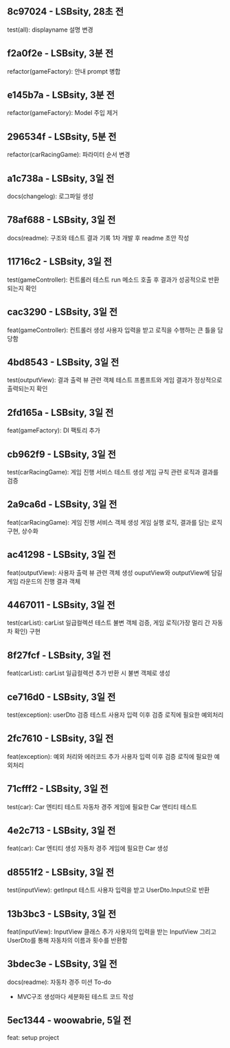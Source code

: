 ## 8c97024 - LSBsity, 28초 전
test(all): displayname 설명 변경


## f2a0f2e - LSBsity, 3분 전
refactor(gameFactory): 안내 prompt 병합


## e145b7a - LSBsity, 3분 전
refactor(gameFactory): Model 주입 제거


## 296534f - LSBsity, 5분 전
refactor(carRacingGame): 파라미터 순서 변경


## a1c738a - LSBsity, 3일 전
docs(changelog): 로그파일 생성


## 78af688 - LSBsity, 3일 전
docs(readme): 구조와 테스트 결과 기록
1차 개발 후 readme 초안 작성


## 11716c2 - LSBsity, 3일 전
test(gameController): 컨트롤러 테스트
run 메소드 호출 후 결과가 성공적으로 반환되는지 확인


## cac3290 - LSBsity, 3일 전
feat(gameController): 컨트롤러 생성
사용자 입력을 받고 로직을 수행하는 큰 틀을 담당함


## 4bd8543 - LSBsity, 3일 전
test(outputView): 결과 출력 뷰 관련 객체 테스트
프롬프트와 게임 결과가 정상적으로 출력되는지 확인


## 2fd165a - LSBsity, 3일 전
feat(gameFactory): DI 팩토리 추가


## cb962f9 - LSBsity, 3일 전
test(carRacingGame): 게임 진행 서비스 테스트 생성
게임 규칙 관련 로직과 결과를 검증


## 2a9ca6d - LSBsity, 3일 전
feat(carRacingGame): 게임 진행 서비스 객체 생성
게임 실행 로직, 결과를 담는 로직 구현, 상수화


## ac41298 - LSBsity, 3일 전
feat(outputView): 사용자 출력 뷰 관련 객체 생성
ouputView와 outputView에 담길 게임 라운드의 진행 결과 객체


## 4467011 - LSBsity, 3일 전
test(carList): carList 일급컬렉션 테스트
불변 객체 검증, 게임 로직(가장 멀리 간 자동차 확인) 구현


## 8f27fcf - LSBsity, 3일 전
feat(carList): carList 일급컬렉션 추가
반환 시 불변 객체로 생성


## ce716d0 - LSBsity, 3일 전
test(exception): userDto 검증 테스트
사용자 입력 이후 검증 로직에 필요한 예외처리


## 2fc7610 - LSBsity, 3일 전
feat(exception): 예외 처리와 에러코드 추가
사용자 입력 이후 검증 로직에 필요한 예외처리


## 71cfff2 - LSBsity, 3일 전
test(car): Car 엔티티 테스트
자동차 경주 게임에 필요한 Car 엔티티 테스트


## 4e2c713 - LSBsity, 3일 전
feat(car): Car 엔티티 생성
자동차 경주 게임에 필요한 Car 생성


## d8551f2 - LSBsity, 3일 전
test(inputView): getInput 테스트
사용자 입력을 받고 UserDto.Input으로 반환


## 13b3bc3 - LSBsity, 3일 전
feat(inputView): InputView 클래스 추가
사용자의 입력을 받는 InputView
그리고 UserDto를 통해 자동차의 이름과 횟수를 반환함


## 3bdec3e - LSBsity, 3일 전
docs(readme): 자동차 경주 미션 To-do
- MVC구조 생성마다 세분화된 테스트 코드 작성


## 5ec1344 - woowabrie, 5일 전
feat: setup project

